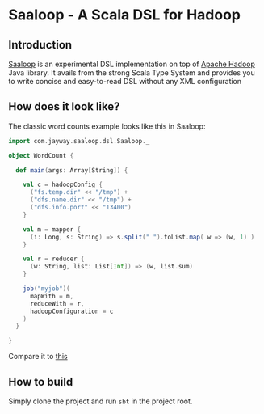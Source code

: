# Saaloop - A Scala DSL for Hadoop

## Introduction

[Saaloop](https://github.com/amir343/saaloop) is an experimental DSL implementation on top of [Apache Hadoop](http://hadoop.apache.org/) Java library. It avails from the strong Scala Type
System and provides you to write concise and easy-to-read DSL without any XML configuration

## How does it look like?

The classic word counts example looks like this in Saaloop:

```scala
import com.jayway.saaloop.dsl.Saaloop._

object WordCount {

  def main(args: Array[String]) {

    val c = hadoopConfig {
      ("fs.temp.dir" << "/tmp") +
      ("dfs.name.dir" << "/tmp") +
      ("dfs.info.port" << "13400")
    }

    val m = mapper {
      (i: Long, s: String) => s.split(" ").toList.map( w => (w, 1) )
    }

    val r = reducer {
      (w: String, list: List[Int]) => (w, list.sum)
    }

    job("myjob")(
      mapWith = m,
      reduceWith = r,
      hadoopConfiguration = c
    )
  }

}

```

Compare it to [this](http://wiki.apache.org/hadoop/WordCount)

## How to build

Simply clone the project and run `sbt` in the project root.